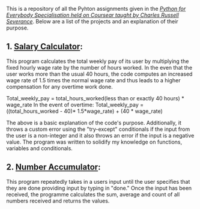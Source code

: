 This is a repository of all the Pyhton assignments given in the [*Python for Everybody Specialisation held on Coursear taught by Charles Russell Severance*](https://www.coursera.org/specializations/python). Below are a list of the projects and an explanation of their purpose.

## 1. [Salary Calculator](https://github.com/DataBaby20/Python-assignments/blob/master/salary.py):
This program calculates the total weekly pay of its user by multiplying the fixed hourly wage rate by the number of hours worked. In the even that the user works more than the usual 40 hours, the code computes an increased wage rate of 1.5 times the normal wage rate and thus leads to a higher compensation for any overtime work done.

Total_weekly_pay = total_hours_worked(less than or exactly 40 hours) * wage_rate
In the event of overtime: Total_weekly_pay = ((total_hours_worked - 40)* 1.5*wage_rate) + (40 * wage_rate)

The above is a basic explanation of the code's purpose. Additionally, it throws a custom error using the "try-except" conditionals if the input from the user is a non-integer and it also throws an error if the input is a negative value. The program was written to solidify my knowledge on functions, variables and conditionals.

## 2. [Number Accumulator]():
This program repeatedly takes in a users input until the user specifies that they are done providing input by typing in "done." Once the input has been received, the programme calculates the sum, average and count of all numbers received and returns the values.
